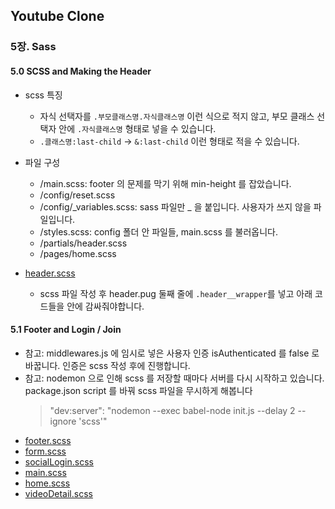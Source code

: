 ## Youtube Clone

### 5장. Sass

#### 5.0 SCSS and Making the Header

- scss 특징
  - 자식 선택자를 `.부모클래스명.자식클래스명` 이런 식으로 적지 않고, 부모 클래스 선택자 안에 `.자식클래스명` 형태로 넣을 수 있습니다.
  - `.클래스명:last-child` -> `&:last-child` 이런 형태로 적을 수 있습니다.
- 파일 구성

  - /main.scss: footer 의 문제를 막기 위해 min-height 를 잡았습니다.
  - /config/reset.scss
  - /config/_variables.scss: sass 파일만 _ 을 붙입니다. 사용자가 쓰지 않을 파일입니다.
  - /styles.scss: config 폴더 안 파일들, main.scss 를 불러옵니다.
  - /partials/header.scss
  - /pages/home.scss

- [header.scss](https://github.com/nomadcoders/wetube/blob/92f0912aa257b3f0c2b5b64dfebc02753bb5b56d/assets/scss/partials/header.scss)
  - scss 파일 작성 후 header.pug 둘째 줄에 `.header__wrapper`를 넣고 아래 코드들을 안에 감싸줘야합니다.

#### 5.1 Footer and Login / Join

- 참고: middlewares.js 에 임시로 넣은 사용자 인증 isAuthenticated 를 false 로 바꿉니다. 인증은 scss 작성 후에 진행합니다.
- 참고: nodemon 으로 인해 scss 를 저장할 때마다 서버를 다시 시작하고 있습니다. package.json script 를 바꿔 scss 파일을 무시하게 해봅니다
  > "dev:server": "nodemon --exec babel-node init.js --delay 2 --ignore 'scss'"
- [footer.scss](https://github.com/nomadcoders/wetube/blob/92f0912aa257b3f0c2b5b64dfebc02753bb5b56d/assets/scss/partials/footer.scss)
- [form.scss](https://github.com/nomadcoders/wetube/blob/92f0912aa257b3f0c2b5b64dfebc02753bb5b56d/assets/scss/partials/form.scss)
- [socialLogin.scss](https://github.com/nomadcoders/wetube/blob/92f0912aa257b3f0c2b5b64dfebc02753bb5b56d/assets/scss/partials/socialLogin.scss)
- [main.scss]()
- [home.scss]()
- [videoDetail.scss]()
